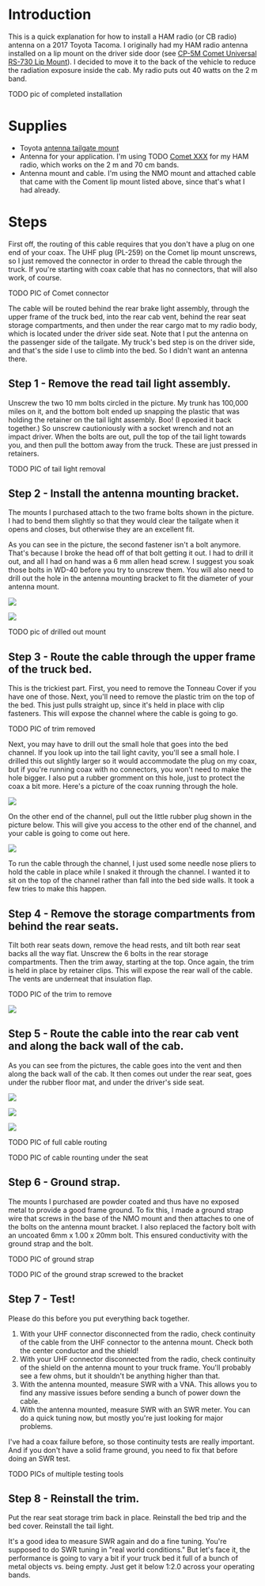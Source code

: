 # Introduction
This is a quick explanation for how to install a HAM radio (or CB radio) antenna on a 2017 Toyota Tacoma. I originally had my HAM radio antenna installed on a lip mount on the driver side door (see [CP-5M Comet Universal RS-730 Lip Mount](https://www.amazon.com/dp/B0DF981DRJ)). I decided to move it to the back of the vehicle to reduce the radiation exposure inside the cab. My radio puts out 40 watts on the 2 m band.

TODO pic of completed installation

# Supplies
* Toyota [antenna tailgate mount](https://www.amazon.com/dp/B0CQSXMWGP/ref=pe_386300_440135490_TE_simp_item_imag)
* Antenna for your application. I'm using TODO [Comet XXX]() for my HAM radio, which works on the 2 m and 70 cm bands.
* Antenna mount and cable. I'm using the NMO mount and attached cable that came with the Coment lip mount listed above, since that's what I had already.

# Steps
First off, the routing of this cable requires that you don't have a plug on one end of your coax. The UHF plug (PL-259) on the Comet lip mount unscrews, so I just removed the connector in order to thread the cable through the truck. If you're starting with coax cable that has no connectors, that will also work, of course.

TODO PIC of Comet connector

The cable will be routed behind the rear brake light assembly, through the upper frame of the truck bed, into the rear cab vent, behind the rear seat storage compartments, and then under the rear cargo mat to my radio body, which is located under the driver side seat. Note that I put the antenna on the passenger side of the tailgate. My truck's bed step is on the driver side, and that's the side I use to climb into the bed. So I didn't want an antenna there.

## Step 1 - Remove the read tail light assembly.
Unscrew the two 10 mm bolts circled in the picture. My trunk has 100,000 miles on it, and the bottom bolt ended up snapping the plastic that was holding the retainer on the tail light assembly. Boo! (I epoxied it back together.) So unscrew cautioniously with a socket wrench and not an impact driver. When the bolts are out, pull the top of the tail light towards you, and then pull the bottom away from the truck. These are just pressed in retainers.

TODO PIC of tail light removal

## Step 2 - Install the antenna mounting bracket.

The mounts I purchased attach to the two frame bolts shown in the picture. I had to bend them slightly so that they would clear the tailgate when it opens and closes, but otherwise they are an excellent fit.

As you can see in the picture, the second fastener isn't a bolt anymore. That's because I broke the head off of that bolt getting it out. I had to drill it out, and all I had on hand was a 6 mm allen head screw. I suggest you soak those bolts in WD-40 before you try to unscrew them. You will also need to drill out the hole in the antenna mounting bracket to fit the diameter of your antenna mount.

![](IMG_0761.jpeg)

![](IMG_0760.jpeg)

TODO pic of drilled out mount

## Step 3 - Route the cable through the upper frame of the truck bed.

This is the trickiest part. First, you need to remove the Tonneau Cover if you have one of those. Next, you'll need to remove the plastic trim on the top of the bed. This just pulls straight up, since it's held in place with clip fasteners. This will expose the channel where the cable is going to go.

TODO PIC of trim removed

Next, you may have to drill out the small hole that goes into the bed channel. If you look up into the tail light cavity, you'll see a small hole. I drilled this out slightly larger so it would accommodate the plug on my coax, but if you're running coax with no connectors, you won't need to make the hole bigger. I also put a rubber gromment on this hole, just to protect the coax a bit more. Here's a picture of the coax running through the hole.

![](IMG_0763.jpeg)

On the other end of the channel, pull out the little rubber plug shown in the picture below. This will give you access to the other end of the channel, and your cable is going to come out here.

![](IMG_0762.jpeg)

To run the cable through the channel, I just used some needle nose pliers to hold the cable in place while I snaked it through the channel. I wanted it to sit on the top of the channel rather than fall into the bed side walls. It took a few tries to make this happen.

## Step 4 - Remove the storage compartments from behind the rear seats.

Tilt both rear seats down, remove the head rests, and tilt both rear seat backs all the way flat. Unscrew the 6 bolts in the rear storage compartments. Then the trim away, starting at the top. Once again, the trim is held in place by retainer clips. This will expose the rear wall of the cable. The vents are underneat that insulation flap.

TODO PIC of the trim to remove

![](IMG_0767.jpeg)

## Step 5 - Route the cable into the rear cab vent and along the back wall of the cab.

As you can see from the pictures, the cable goes into the vent and then along the back wall of the cab. It then comes out under the rear seat, goes under the rubber floor mat, and under the driver's side seat.

![](IMG_0765.jpeg)

![](IMG_0764.jpeg)

![](IMG_0766.jpeg)

TODO PIC of full cable routing

TODO PIC of cable rounting under the seat

## Step 6 - Ground strap.

The mounts I purchased are powder coated and thus have no exposed metal to provide a good frame ground. To fix this, I made a ground strap wire that screws in the base of the NMO mount and then attaches to one of the bolts on the antenna mount bracket. I also replaced the factory bolt with an uncoated 6mm x 1.00 x 20mm bolt. This ensured conductivity with the ground strap and the bolt.

TODO PIC of ground strap

TODO PIC of the ground strap screwed to the bracket

## Step 7 - Test!

Please do this before you put everything back together. 

1. With your UHF connector disconnected from the radio, check continuity of the cable from the UHF connector to the antenna mount. Check both the center conductor and the shield!
2. With your UHF connector disconnected from the radio, check continuity of the shield on the antenna mount to your truck frame. You'll probably see a few ohms, but it shouldn't be anything higher than that.
3. With the antenna mounted, measure SWR with a VNA. This allows you to find any massive issues before sending a bunch of power down the cable.
4. With the antenna mounted, measure SWR with an SWR meter. You can do a quick tuning now, but mostly you're just looking for major problems.

I've had a coax failure before, so those continuity tests are really important. And if you don't have a solid frame ground, you need to fix that before doing an SWR test. 

TODO PICs of multiple testing tools

## Step 8 - Reinstall the trim.

Put the rear seat storage trim back in place. Reinstall the bed trip and the bed cover. Reinstall the tail light.

It's a good idea to measure SWR again and do a fine tuning. You're supposed to do SWR tuning in "real world conditions." But let's face it, the performance is going to vary a bit if your truck bed it full of a bunch of metal objects vs. being empty. Just get it below 1:2.0 across your operating bands.

